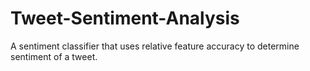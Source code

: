# Tweet-Sentiment-Analysis
A sentiment classifier that uses relative feature accuracy to determine sentiment of a tweet.
